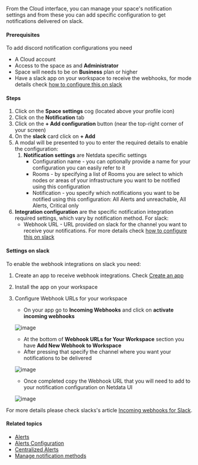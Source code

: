<!--
title: "Add slack notification configuration"
sidebar_label: "Add discord notification configuration"
custom_edit_url: "https://github.com/netdata/netdata/blob/master/docs/cloud/alerts-notifications/add-slack-notification-configuration.md"
sidebar_position: "1"
learn_status: "Published"
learn_topic_type: "Tasks"
learn_rel_path: "Operations\Alert Notifications"
learn_docs_purpose: "Instructions on how to add notification configuration for slack"
-->

From the Cloud interface, you can manage your space's notification settings and from these you can add specific configuration to get notifications delivered on slack.

#### Prerequisites

To add discord notification configurations you need

- A Cloud account
- Access to the space as and **Administrator**
- Space will needs to be on **Business** plan or higher
- Have a slack app on your workspace to receive the webhooks, for mode details check [how to configure this on slack](#settings-on-slack)

#### Steps

1. Click on the **Space settings** cog (located above your profile icon)
1. Click on the **Notification** tab
1. Click on the **+ Add configuration** button (near the top-right corner of your screen)
1. On the **slack** card click on **+ Add**
1. A modal will be presented to you to enter the required details to enable the configuration:
   1. **Notification settings** are Netdata specific settings
      - Configuration name - you can optionally provide a name for your configuration  you can easily refer to it
      - Rooms - by specifying a list of Rooms you are select to which nodes or areas of your infrastructure you want to be notified using this configuration
      - Notification - you specify which notifications you want to be notified using this configuration: All Alerts and unreachable, All Alerts, Critical only
1. **Integration configuration** are the specific notification integration required settings, which vary by notification method. For slack:
      - Webhook URL - URL provided on slack for the channel you want to receive your notifications. For more details check [how to configure this on slack](#settings-on-slack)

#### Settings on slack

To enable the webhook integrations on slack you need:
1. Create an app to receive webhook integrations. Check [Create an app](https://api.slack.com/apps?new_app=1)
1. Install the app on your workspace
1. Configure Webhook URLs for your workspace
   - On your app go to **Incoming Webhooks** and click on **activate incoming webhooks**

   ![image](https://user-images.githubusercontent.com/2930882/214251948-486229bb-195b-499b-92e4-4be59a567a19.png)
   
   - At the bottom of **Webhook URLs for Your Workspace** section you have **Add New Webhook to Workspace**
   - After pressing that specify the channel where you want your notifications to be delivered

   ![image](https://user-images.githubusercontent.com/82235632/214103532-95f9928d-d4d6-4172-9c24-a4ddd330e96d.png)

   - Once completed copy the Webhook URL that you will need to add to your notification configuration on Netdata UI

   ![image](https://user-images.githubusercontent.com/82235632/214104412-13aaeced-1b40-4894-85f6-9db0eb35c584.png)

For more details please check slacks's article [Incoming webhooks for Slack](https://slack.com/help/articles/115005265063-Incoming-webhooks-for-Slack).


#### Related topics

- [Alerts](https://github.com/netdata/netdata/blob/master/docs/concepts/health-monitoring/alerts.md)
- [Alerts Configuration](https://github.com/netdata/netdata/blob/master/health/README.md)
- [Centralized Alerts](https://github.com/netdata/netdata/blob/master/docs/concepts/netdata-cloud/centralized-alerts.md)
- [Manage notification methods](https://github.com/netdata/netdata/blob/master/docs/cloud/alerts-notifications/manage-notification-methods.md)